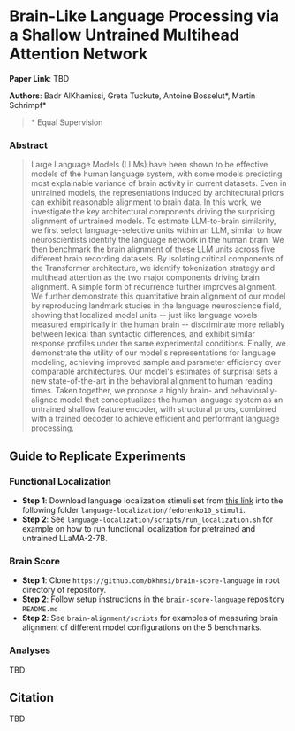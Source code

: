 # Brain-Like Language Processing via a Shallow Untrained Multihead Attention Network 

 **Paper Link**: TBD

 <!-- [![arXiv](https://img.shields.io/badge/arXiv-1234.56789-b31b1b.svg)](https://arxiv.org/abs/1234.56789) -->

**Authors**: Badr AlKhamissi, Greta Tuckute, Antoine Bosselut*, Martin Schrimpf*

> \* Equal Supervision

### Abstract
>  Large Language Models (LLMs) have been shown to be effective models of the human language system, with some models predicting most explainable variance of brain activity in current datasets. Even in untrained models, the representations induced by architectural priors can exhibit reasonable alignment to brain data. In this work, we investigate the key architectural components driving the surprising alignment of untrained models. To estimate LLM-to-brain similarity, we first select language-selective units within an LLM, similar to how neuroscientists identify the language network in the human brain. We then benchmark the brain alignment of these LLM units across five different brain recording datasets. By isolating critical components of the Transformer architecture, we identify tokenization strategy and multihead attention as the two major components driving brain alignment. A simple form of recurrence further improves alignment. We further demonstrate this quantitative brain alignment of our model by reproducing landmark studies in the language neuroscience field, showing that localized model units -- just like language voxels measured empirically in the human brain -- discriminate more reliably between lexical than syntactic differences, and exhibit similar response profiles under the same experimental conditions. Finally, we demonstrate the utility of our model's representations for language modeling, achieving improved sample and parameter efficiency over comparable architectures. Our model's estimates of surprisal sets a new state-of-the-art in the behavioral alignment to human reading times. Taken together, we propose a highly brain- and behaviorally-aligned model that conceptualizes the human language system as an untrained shallow feature encoder, with structural priors, combined with a trained decoder to achieve efficient and performant language processing.

## Guide to Replicate Experiments

### Functional Localization 

- **Step 1**: Download language localization stimuli set from [this link](https://www.dropbox.com/sh/c9jhmsy4l9ly2xx/AACQ41zipSZFj9mFbDfJJ9c4a?e=1&dl=0) into the following folder `language-localization/fedorenko10_stimuli`.
- **Step 2**: See `language-localization/scripts/run_localization.sh` for example on how to run functional localization for pretrained and untrained LLaMA-2-7B. 

### Brain Score

- **Step 1**: Clone `https://github.com/bkhmsi/brain-score-language` in root directory of repository.
- **Step 2**: Follow setup instructions in the `brain-score-language` repository `README.md`
- **Step 2**: See `brain-alignment/scripts` for examples of measuring brain alignment of different model configurations on the 5 benchmarks.

### Analyses
TBD

## Citation
TBD